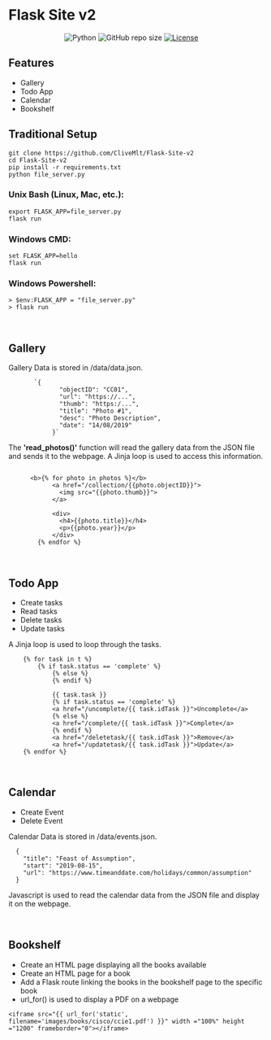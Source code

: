 # Flask Site v2

&nbsp;&nbsp;&nbsp;&nbsp;&nbsp;&nbsp;&nbsp;&nbsp;&nbsp;&nbsp;&nbsp;&nbsp;&nbsp;
&nbsp;&nbsp;&nbsp;&nbsp;&nbsp;&nbsp;&nbsp;&nbsp;&nbsp;&nbsp;&nbsp;&nbsp;&nbsp;
![Python](https://img.shields.io/badge/python-v3.7-blue.svg)
![GitHub repo size](https://img.shields.io/badge/repo%20size-676MB-blue)
[![License](https://img.shields.io/badge/license-MIT-blue.svg)](https://opensource.org/licenses/MIT)


## Features
- Gallery
- Todo App
- Calendar
- Bookshelf


## Traditional Setup
``` 
git clone https://github.com/CliveMlt/Flask-Site-v2
cd Flask-Site-v2
pip install -r requirements.txt
python file_server.py
```

### Unix Bash (Linux, Mac, etc.):

``` 
export FLASK_APP=file_server.py
flask run
```

### Windows CMD:

``` 
set FLASK_APP=hello
flask run
```

### Windows Powershell:

``` 
> $env:FLASK_APP = "file_server.py"
> flask run
```



<br>

## Gallery
Gallery Data is stored in /data/data.json.
```
	   `{
              "objectID": "CC01",
              "url": "https://...",
              "thumb": "https:/...",
              "title": "Photo #1",
              "desc": "Photo Description",
              "date": "14/08/2019"
            }`
```

The **'read_photos()'** function will read the gallery data from the JSON file and sends it to the webpage.
A Jinja loop is used to access this information.
```

      <b>{% for photo in photos %}</b>
            <a href="/collection/{{photo.objectID}}">
              <img src="{{photo.thumb}}">
            </a>
            
            <div>
              <h4>{{photo.title}}</h4>
              <p>{{photo.year}}</p>
            </div>
        {% endfor %}
```

<br>

## Todo App
- Create tasks
- Read tasks
- Delete tasks
- Update tasks

A Jinja loop is used to loop through the tasks.

```
	{% for task in t %}
		{% if task.status == 'complete' %}
			{% else %}
			{% endif %}
      
			{{ task.task }}  	
			{% if task.status == 'complete' %}
			<a href="/uncomplete/{{ task.idTask }}">Uncomplete</a> 
			{% else %}
			<a href="/complete/{{ task.idTask }}">Complete</a> 
			{% endif %}
			<a href="/deletetask/{{ task.idTask }}">Remove</a> 
			<a href="/updatetask/{{ task.idTask }}">Update</a>
	{% endfor %}
```
<br>

## Calendar
- Create Event
- Delete Event

Calendar Data is stored in /data/events.json.
```
  {
    "title": "Feast of Assumption",
    "start": "2019-08-15",
    "url": "https://www.timeanddate.com/holidays/common/assumption"
  }
```

Javascript is used to read the calendar data from the JSON file and display it on the webpage. 

<br>

## Bookshelf
- Create an HTML page displaying all the books available
- Create an HTML page for a book
- Add a Flask route linking the books in the bookshelf page to the specific book
- url_for() is used to display a PDF on a webpage

```
<iframe src="{{ url_for('static', filename='images/books/cisco/ccie1.pdf') }}" width ="100%" height ="1200" frameborder="0"></iframe>
```


<br>
